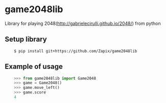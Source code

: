 game2048lib
===========

Library for playing 2048(http://gabrielecirulli.github.io/2048/) from python


Setup library
-------------

```
    $ pip install git+https://github.com/Zapix/game2048lib
```


Example of usage
----------------

```python
    >>> from game2048lib import Game2048
    >>> game = Game2048()
    >>> game.move_left()
    >>> game.score
    4
```
